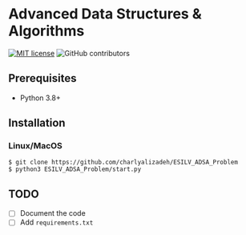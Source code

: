 # Advanced Data Structures & Algorithms

[![MIT license](https://img.shields.io/badge/License-MIT-blue.svg)](https://github.com/charlyalizadeh/ESILV_ADSA_Problem/blob/master/LICENSE)
![GitHub contributors](https://img.shields.io/github/contributors/Naereen/StrapDown.js.svg)

## Prerequisites

 * Python 3.8+

## Installation

### Linux/MacOS

```
$ git clone https://github.com/charlyalizadeh/ESILV_ADSA_Problem  
$ python3 ESILV_ADSA_Problem/start.py
```

## TODO

* [ ] Document the code
* [ ] Add `requirements.txt`
